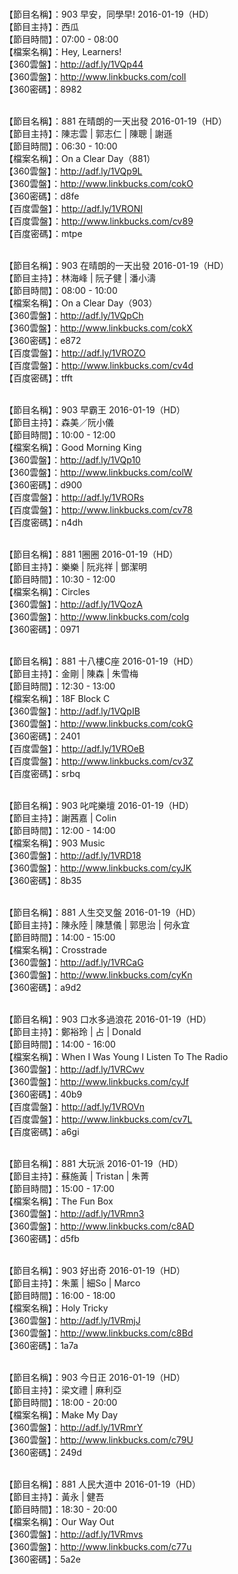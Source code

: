 <br>【節目名稱】：903 早安，同學早! 2016-01-19（HD）
<br>【節目主持】：西瓜
<br>【節目時間】：07:00 - 08:00
<br>【檔案名稱】：Hey, Learners!
<br>【360雲盤】：http://adf.ly/1VQp44
<br>【360雲盤】：http://www.linkbucks.com/colI
<br>【360密碼】：8982

<br>【節目名稱】：881 在晴朗的一天出發 2016-01-19（HD）
<br>【節目主持】：陳志雲 | 郭志仁 | 陳聰 | 謝遜
<br>【節目時間】：06:30 - 10:00
<br>【檔案名稱】：On a Clear Day（881）
<br>【360雲盤】：http://adf.ly/1VQp9L
<br>【360雲盤】：http://www.linkbucks.com/cokO
<br>【360密碼】：d8fe
<br>【百度雲盤】：http://adf.ly/1VRONI
<br>【百度雲盤】：http://www.linkbucks.com/cv89
<br>【百度密碼】：mtpe

<br>【節目名稱】：903 在晴朗的一天出發 2016-01-19（HD）
<br>【節目主持】：林海峰 | 阮子健 | 潘小濤
<br>【節目時間】：08:00 - 10:00
<br>【檔案名稱】：On a Clear Day（903）
<br>【360雲盤】：http://adf.ly/1VQpCh
<br>【360雲盤】：http://www.linkbucks.com/cokX
<br>【360密碼】：e872
<br>【百度雲盤】：http://adf.ly/1VROZO
<br>【百度雲盤】：http://www.linkbucks.com/cv4d
<br>【百度密碼】：tfft

<br>【節目名稱】：903 早霸王 2016-01-19（HD）
<br>【節目主持】：森美／阮小儀
<br>【節目時間】：10:00 - 12:00
<br>【檔案名稱】：Good Morning King
<br>【360雲盤】：http://adf.ly/1VQp10
<br>【360雲盤】：http://www.linkbucks.com/colW
<br>【360密碼】：d900
<br>【百度雲盤】：http://adf.ly/1VRORs
<br>【百度雲盤】：http://www.linkbucks.com/cv78
<br>【百度密碼】：n4dh

<br>【節目名稱】：881 1圈圈 2016-01-19（HD）
<br>【節目主持】：樂樂 | 阮兆祥 | 鄧潔明
<br>【節目時間】：10:30 - 12:00
<br>【檔案名稱】：Circles
<br>【360雲盤】：http://adf.ly/1VQozA
<br>【360雲盤】：http://www.linkbucks.com/colg
<br>【360密碼】：0971

<br>【節目名稱】：881 十八樓C座 2016-01-19（HD）
<br>【節目主持】：金剛 | 陳森 | 朱雪梅
<br>【節目時間】：12:30 - 13:00
<br>【檔案名稱】：18F Block C
<br>【360雲盤】：http://adf.ly/1VQpIB
<br>【360雲盤】：http://www.linkbucks.com/cokG
<br>【360密碼】：2401
<br>【百度雲盤】：http://adf.ly/1VROeB
<br>【百度雲盤】：http://www.linkbucks.com/cv3Z
<br>【百度密碼】：srbq

<br>【節目名稱】：903 叱咤樂壇 2016-01-19（HD）
<br>【節目主持】：謝茜嘉 | Colin
<br>【節目時間】：12:00 - 14:00
<br>【檔案名稱】：903 Music
<br>【360雲盤】：http://adf.ly/1VRD18
<br>【360雲盤】：http://www.linkbucks.com/cyJK
<br>【360密碼】：8b35

<br>【節目名稱】：881 人生交叉盤 2016-01-19（HD）
<br>【節目主持】：陳永陸 | 陳慧儀 | 郭思治 | 何永宜
<br>【節目時間】：14:00 - 15:00
<br>【檔案名稱】：Crosstrade
<br>【360雲盤】：http://adf.ly/1VRCaG
<br>【360雲盤】：http://www.linkbucks.com/cyKn
<br>【360密碼】：a9d2

<br>【節目名稱】：903 口水多過浪花 2016-01-19（HD）
<br>【節目主持】：鄭裕玲 | 占 | Donald
<br>【節目時間】：14:00 - 16:00
<br>【檔案名稱】：When I Was Young I Listen To The Radio
<br>【360雲盤】：http://adf.ly/1VRCwv
<br>【360雲盤】：http://www.linkbucks.com/cyJf
<br>【360密碼】：40b9
<br>【百度雲盤】：http://adf.ly/1VROVn
<br>【百度雲盤】：http://www.linkbucks.com/cv7L
<br>【百度密碼】：a6gi

<br>【節目名稱】：881 大玩派 2016-01-19（HD）
<br>【節目主持】：蘇施黃 | Tristan | 朱菁
<br>【節目時間】：15:00 - 17:00
<br>【檔案名稱】：The Fun Box
<br>【360雲盤】：http://adf.ly/1VRmn3
<br>【360雲盤】：http://www.linkbucks.com/c8AD
<br>【360密碼】：d5fb

<br>【節目名稱】：903 好出奇 2016-01-19（HD）
<br>【節目主持】：朱薰 | 細So | Marco
<br>【節目時間】：16:00 - 18:00
<br>【檔案名稱】：Holy Tricky
<br>【360雲盤】：http://adf.ly/1VRmjJ
<br>【360雲盤】：http://www.linkbucks.com/c8Bd
<br>【360密碼】：1a7a

<br>【節目名稱】：903 今日正 2016-01-19（HD）
<br>【節目主持】：梁文禮 | 麻利亞
<br>【節目時間】：18:00 - 20:00
<br>【檔案名稱】：Make My Day
<br>【360雲盤】：http://adf.ly/1VRmrY
<br>【360雲盤】：http://www.linkbucks.com/c79U
<br>【360密碼】：249d

<br>【節目名稱】：881 人民大道中 2016-01-19（HD）
<br>【節目主持】：黃永 | 健吾
<br>【節目時間】：18:30 - 20:00
<br>【檔案名稱】：Our Way Out
<br>【360雲盤】：http://adf.ly/1VRmvs
<br>【360雲盤】：http://www.linkbucks.com/c77u
<br>【360密碼】：5a2e
